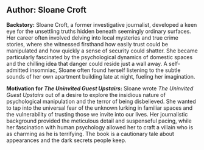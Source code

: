 ## Author: Sloane Croft

**Backstory:**
Sloane Croft, a former investigative journalist, developed a keen eye for the unsettling truths hidden beneath seemingly ordinary surfaces. Her career often involved delving into local mysteries and true crime stories, where she witnessed firsthand how easily trust could be manipulated and how quickly a sense of security could shatter. She became particularly fascinated by the psychological dynamics of domestic spaces and the chilling idea that danger could reside just a wall away. A self-admitted insomniac, Sloane often found herself listening to the subtle sounds of her own apartment building late at night, fueling her imagination.

**Motivation for *The Uninvited Guest Upstairs*:**
Sloane wrote *The Uninvited Guest Upstairs* out of a desire to explore the insidious nature of psychological manipulation and the terror of being disbelieved. She wanted to tap into the universal fear of the unknown lurking in familiar spaces and the vulnerability of trusting those we invite into our lives. Her journalistic background provided the meticulous detail and suspenseful pacing, while her fascination with human psychology allowed her to craft a villain who is as charming as he is terrifying. The book is a cautionary tale about appearances and the dark secrets people keep.